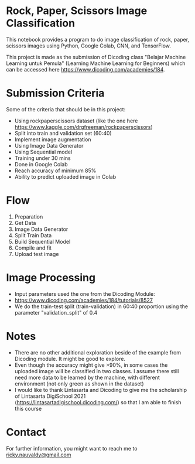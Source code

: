 # Rock, Paper, Scissors Image Classification

This notebook provides a program to do image classification of rock, paper, scissors images using Python, Google Colab, CNN, and TensorFlow.

This project is made as the submission of Dicoding class "Belajar Machine Learning untuk Pemula" (Learning Machine Learning for Beginners) which can be accessed here https://www.dicoding.com/academies/184.

# Submission Criteria
Some of the criteria that should be in this project:
- Using rockpaperscissors dataset (like the one here https://www.kaggle.com/drgfreeman/rockpaperscissors)
- Split into train and validation set (60:40)
- Implement image augmentation
- Using Image Data Generator
- Using Sequential model
- Training under 30 mins
- Done in Google Colab
- Reach accuracy of minimum 85%
- Ability to predict uploaded image in Colab

# Flow
1. Preparation
2. Get Data
3. Image Data Generator
4. Split Train Data
5. Build Sequential Model
6. Compile and fit
7. Upload test image

# Image Processing
- Input parameters used the one from the Dicoding Module: 
- https://www.dicoding.com/academies/184/tutorials/8527
- We do the train-test split (train-validation) in 60:40 proportion using the parameter "validation_split" of 0.4

# Notes
- There are no other additional exploration beside of the example from Dicoding module. It might be good to explore.
- Even though the accuracy might give >90%, in some cases the uploaded image will be classified in two classes. I assume there still need more data to be learned by the machine, with different environment (not only green as shown in the dataset)
- I would like to thank Lintasarta and Dicoding to give me the scholarship of Lintasarta DigiSchool 2021 (https://lintasartadigischool.dicoding.com/) so that I am able to finish this course

# Contact
For further information, you might want to reach me to ricky.nauvaldy@gmail.com